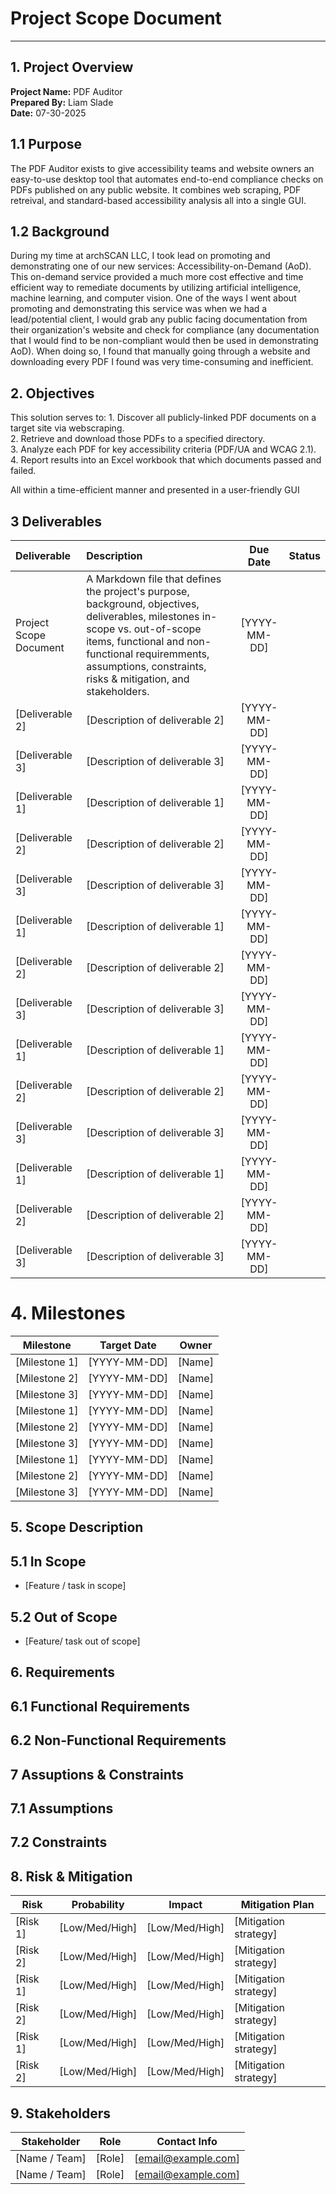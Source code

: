 # Project Scope Document 

---

## 1. Project Overview
**Project Name:** PDF Auditor<br>
**Prepared By:** Liam Slade<br>
**Date:** 07-30-2025<br>

## 1.1 Purpose 
The PDF Auditor exists to give accessibility teams and website owners an easy-to-use desktop tool that automates end-to-end compliance checks on PDFs published on any public website. It combines web scraping, PDF retreival, and standard-based accessibility analysis all into a single GUI.

## 1.2 Background 
During my time at archSCAN LLC, I took lead on promoting and demonstrating one of our new services: Accessibility-on-Demand (AoD). This on-demand service provided a much more cost effective and time efficient way to remediate documents by utilizing artificial intelligence, machine learning, and computer vision. One of the ways I went about promoting and demonstrating this service was when we had a lead/potential client, I would grab any public facing documentation from their organization's website and check for compliance (any documentation that I would find to be non-compliant would then be used in demonstrating AoD). When doing so, I found that manually going through a website and downloading every PDF I found was very time-consuming and inefficient.  

## 2. Objectives 
This solution serves to: 
    1. Discover all publicly-linked PDF documents on a target site via webscraping.<br> 
    2. Retrieve and download those PDFs to a specified directory.<br>
    3. Analyze each PDF for key accessibility criteria (PDF/UA and WCAG 2.1).<br>
    4. Report results into an Excel workbook that which documents passed and failed.<br>

All within a time-efficient manner and presented in a user-friendly GUI

## 3 Deliverables
| Deliverable                | Description                      | Due Date     | Status          |
|:---------------------------|:---------------------------------|:------------:|:---------------:|
| Project Scope Document     | A Markdown file that defines the project's purpose, background, objectives, deliverables, milestones in-scope vs. out-of-scope items, functional and non-functional requiremments, assumptions, constraints, risks & mitigation, and stakeholders.  | [YYYY-MM-DD] |
| [Deliverable 2]            | [Description of deliverable 2]   | [YYYY-MM-DD] |
| [Deliverable 3]            | [Description of deliverable 3]   | [YYYY-MM-DD] |
| [Deliverable 1]            | [Description of deliverable 1]   | [YYYY-MM-DD] |
| [Deliverable 2]            | [Description of deliverable 2]   | [YYYY-MM-DD] |
| [Deliverable 3]            | [Description of deliverable 3]   | [YYYY-MM-DD] |
| [Deliverable 1]            | [Description of deliverable 1]   | [YYYY-MM-DD] |
| [Deliverable 2]            | [Description of deliverable 2]   | [YYYY-MM-DD] |
| [Deliverable 3]            | [Description of deliverable 3]   | [YYYY-MM-DD] |
| [Deliverable 1]            | [Description of deliverable 1]   | [YYYY-MM-DD] |
| [Deliverable 2]            | [Description of deliverable 2]   | [YYYY-MM-DD] |
| [Deliverable 3]            | [Description of deliverable 3]   | [YYYY-MM-DD] |
| [Deliverable 1]            | [Description of deliverable 1]   | [YYYY-MM-DD] |
| [Deliverable 2]            | [Description of deliverable 2]   | [YYYY-MM-DD] |
| [Deliverable 3]            | [Description of deliverable 3]   | [YYYY-MM-DD] |

# 4. Milestones
| Milestone                  | Target Date   | Owner         |
|----------------------------|---------------|---------------|
| [Milestone 1]              | [YYYY-MM-DD]  | [Name]        |
| [Milestone 2]              | [YYYY-MM-DD]  | [Name]        |
| [Milestone 3]              | [YYYY-MM-DD]  | [Name]        |
| [Milestone 1]              | [YYYY-MM-DD]  | [Name]        |
| [Milestone 2]              | [YYYY-MM-DD]  | [Name]        |
| [Milestone 3]              | [YYYY-MM-DD]  | [Name]        |
| [Milestone 1]              | [YYYY-MM-DD]  | [Name]        |
| [Milestone 2]              | [YYYY-MM-DD]  | [Name]        |
| [Milestone 3]              | [YYYY-MM-DD]  | [Name]        |

## 5. Scope Description 
## 5.1 In Scope
- [Feature / task in scope]

## 5.2 Out of Scope
- [Feature/ task out of scope]

## 6. Requirements 
## 6.1 Functional Requirements 

## 6.2 Non-Functional Requirements

## 7 Assuptions & Constraints
## 7.1 Assumptions 

## 7.2 Constraints

## 8. Risk & Mitigation
| Risk                        | Probability    | Impact         | Mitigation Plan              |
|-----------------------------|----------------|----------------|------------------------------|
| [Risk 1]                    | [Low/Med/High] | [Low/Med/High] | [Mitigation strategy]        |
| [Risk 2]                    | [Low/Med/High] | [Low/Med/High] | [Mitigation strategy]        |
| [Risk 1]                    | [Low/Med/High] | [Low/Med/High] | [Mitigation strategy]        |
| [Risk 2]                    | [Low/Med/High] | [Low/Med/High] | [Mitigation strategy]        |
| [Risk 1]                    | [Low/Med/High] | [Low/Med/High] | [Mitigation strategy]        |
| [Risk 2]                    | [Low/Med/High] | [Low/Med/High] | [Mitigation strategy]        |

## 9. Stakeholders 
| Stakeholder                 | Role             | Contact Info         |
|-----------------------------|------------------|----------------------|
| [Name / Team]               | [Role]           | [email@example.com]  |
| [Name / Team]               | [Role]           | [email@example.com]  |

## 